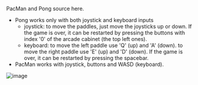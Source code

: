 PacMan and Pong source here.
* Pong works only with both joystick and keyboard inputs
  - joystick: to move the paddles, just move the joysticks up or down. If the game is over, it can be restarted by pressing the buttons with index '0' of the arcade cabinet (the top left ones).
  - keyboard: to move the left paddle use 'Q' (up) and 'A' (down).
              to move the right paddle use 'E' (up) and 'D' (down).
              If the game is over, it can be restarted by pressing the spacebar.
* PacMan works with joystick, buttons and WASD (keyboard).  

![image](https://github.com/TheSaturdayThing/Arcade/assets/4332426/963a5b0b-a1f8-49ef-80dd-fcdb7eb14f67)
